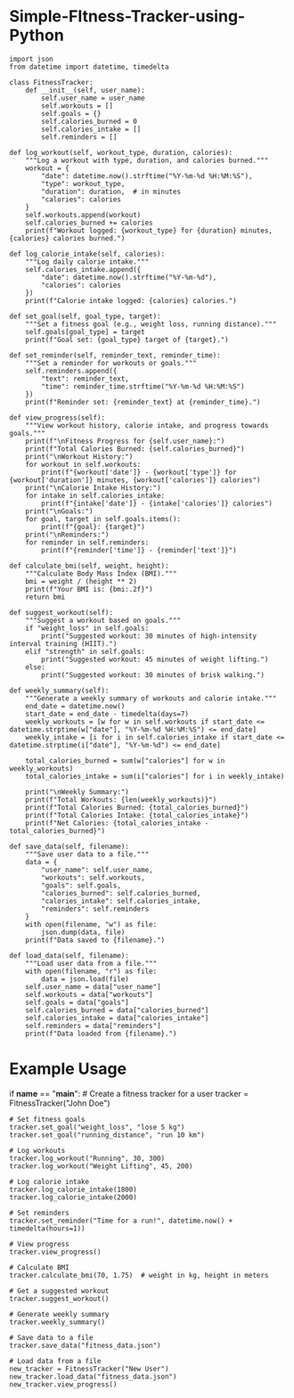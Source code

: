 # Simple-FItness-Tracker-using-Python
    import json
    from datetime import datetime, timedelta

    class FitnessTracker:
        def __init__(self, user_name):
            self.user_name = user_name
            self.workouts = []
            self.goals = {}
            self.calories_burned = 0
            self.calories_intake = []
            self.reminders = []

    def log_workout(self, workout_type, duration, calories):
        """Log a workout with type, duration, and calories burned."""
        workout = {
            "date": datetime.now().strftime("%Y-%m-%d %H:%M:%S"),
            "type": workout_type,
            "duration": duration,  # in minutes
            "calories": calories
        }
        self.workouts.append(workout)
        self.calories_burned += calories
        print(f"Workout logged: {workout_type} for {duration} minutes, {calories} calories burned.")

    def log_calorie_intake(self, calories):
        """Log daily calorie intake."""
        self.calories_intake.append({
            "date": datetime.now().strftime("%Y-%m-%d"),
            "calories": calories
        })
        print(f"Calorie intake logged: {calories} calories.")

    def set_goal(self, goal_type, target):
        """Set a fitness goal (e.g., weight loss, running distance)."""
        self.goals[goal_type] = target
        print(f"Goal set: {goal_type} target of {target}.")

    def set_reminder(self, reminder_text, reminder_time):
        """Set a reminder for workouts or goals."""
        self.reminders.append({
            "text": reminder_text,
            "time": reminder_time.strftime("%Y-%m-%d %H:%M:%S")
        })
        print(f"Reminder set: {reminder_text} at {reminder_time}.")

    def view_progress(self):
        """View workout history, calorie intake, and progress towards goals."""
        print(f"\nFitness Progress for {self.user_name}:")
        print(f"Total Calories Burned: {self.calories_burned}")
        print("\nWorkout History:")
        for workout in self.workouts:
            print(f"{workout['date']} - {workout['type']} for {workout['duration']} minutes, {workout['calories']} calories")
        print("\nCalorie Intake History:")
        for intake in self.calories_intake:
            print(f"{intake['date']} - {intake['calories']} calories")
        print("\nGoals:")
        for goal, target in self.goals.items():
            print(f"{goal}: {target}")
        print("\nReminders:")
        for reminder in self.reminders:
            print(f"{reminder['time']} - {reminder['text']}")

    def calculate_bmi(self, weight, height):
        """Calculate Body Mass Index (BMI)."""
        bmi = weight / (height ** 2)
        print(f"Your BMI is: {bmi:.2f}")
        return bmi

    def suggest_workout(self):
        """Suggest a workout based on goals."""
        if "weight_loss" in self.goals:
            print("Suggested workout: 30 minutes of high-intensity interval training (HIIT).")
        elif "strength" in self.goals:
            print("Suggested workout: 45 minutes of weight lifting.")
        else:
            print("Suggested workout: 30 minutes of brisk walking.")

    def weekly_summary(self):
        """Generate a weekly summary of workouts and calorie intake."""
        end_date = datetime.now()
        start_date = end_date - timedelta(days=7)
        weekly_workouts = [w for w in self.workouts if start_date <= datetime.strptime(w["date"], "%Y-%m-%d %H:%M:%S") <= end_date]
        weekly_intake = [i for i in self.calories_intake if start_date <= datetime.strptime(i["date"], "%Y-%m-%d") <= end_date]

        total_calories_burned = sum(w["calories"] for w in weekly_workouts)
        total_calories_intake = sum(i["calories"] for i in weekly_intake)

        print("\nWeekly Summary:")
        print(f"Total Workouts: {len(weekly_workouts)}")
        print(f"Total Calories Burned: {total_calories_burned}")
        print(f"Total Calories Intake: {total_calories_intake}")
        print(f"Net Calories: {total_calories_intake - total_calories_burned}")

    def save_data(self, filename):
        """Save user data to a file."""
        data = {
            "user_name": self.user_name,
            "workouts": self.workouts,
            "goals": self.goals,
            "calories_burned": self.calories_burned,
            "calories_intake": self.calories_intake,
            "reminders": self.reminders
        }
        with open(filename, "w") as file:
            json.dump(data, file)
        print(f"Data saved to {filename}.")

    def load_data(self, filename):
        """Load user data from a file."""
        with open(filename, "r") as file:
            data = json.load(file)
        self.user_name = data["user_name"]
        self.workouts = data["workouts"]
        self.goals = data["goals"]
        self.calories_burned = data["calories_burned"]
        self.calories_intake = data["calories_intake"]
        self.reminders = data["reminders"]
        print(f"Data loaded from {filename}.")


# Example Usage
if __name__ == "__main__":
    # Create a fitness tracker for a user
    tracker = FitnessTracker("John Doe")

    # Set fitness goals
    tracker.set_goal("weight_loss", "lose 5 kg")
    tracker.set_goal("running_distance", "run 10 km")

    # Log workouts
    tracker.log_workout("Running", 30, 300)
    tracker.log_workout("Weight Lifting", 45, 200)

    # Log calorie intake
    tracker.log_calorie_intake(1800)
    tracker.log_calorie_intake(2000)

    # Set reminders
    tracker.set_reminder("Time for a run!", datetime.now() + timedelta(hours=1))

    # View progress
    tracker.view_progress()

    # Calculate BMI
    tracker.calculate_bmi(70, 1.75)  # weight in kg, height in meters

    # Get a suggested workout
    tracker.suggest_workout()

    # Generate weekly summary
    tracker.weekly_summary()

    # Save data to a file
    tracker.save_data("fitness_data.json")

    # Load data from a file
    new_tracker = FitnessTracker("New User")
    new_tracker.load_data("fitness_data.json")
    new_tracker.view_progress()
